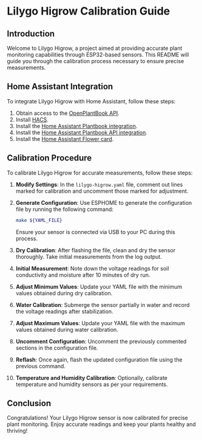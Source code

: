 # Lilygo Higrow Calibration Guide

## Introduction

Welcome to Lilygo Higrow, a project aimed at providing accurate plant monitoring capabilities through ESP32-based sensors. This README will guide you through the calibration process necessary to ensure precise measurements.

## Home Assistant Integration

To integrate Lilygo Higrow with Home Assistant, follow these steps:

1. Obtain access to the [OpenPlantBook API](https://open.plantbook.io).
2. Install [HACS](https://hacs.xyz/docs/setup/download).
3. Install the [Home Assistant Plantbook integration](https://github.com/Olen/homeassistant-plant).
4. Install the [Home Assistant Plantbook API integration](https://github.com/Olen/home-assistant-openplantbook).
5. Install the [Home Assistant Flower card](https://github.com/Olen/lovelace-flower-card/tree/new_plant).

## Calibration Procedure

To calibrate Lilygo Higrow for accurate measurements, follow these steps:

1. **Modify Settings**: In the `lilygo-higrow.yaml` file, comment out lines marked for calibration and uncomment those marked for adjustment.
2. **Generate Configuration**: Use ESPHOME to generate the configuration file by running the following command:

   ```bash
   make ${YAML_FILE}
   ```

   Ensure your sensor is connected via USB to your PC during this process.

3. **Dry Calibration**: After flashing the file, clean and dry the sensor thoroughly. Take initial measurements from the log output.
4. **Initial Measurement**: Note down the voltage readings for soil conductivity and moisture after 10 minutes of dry run.
5. **Adjust Minimum Values**: Update your YAML file with the minimum values obtained during dry calibration.
6. **Water Calibration**: Submerge the sensor partially in water and record the voltage readings after stabilization.
7. **Adjust Maximum Values**: Update your YAML file with the maximum values obtained during water calibration.
8. **Uncomment Configuration**: Uncomment the previously commented sections in the configuration file.
9. **Reflash**: Once again, flash the updated configuration file using the previous command.
10. **Temperature and Humidity Calibration**: Optionally, calibrate temperature and humidity sensors as per your requirements.

## Conclusion

Congratulations! Your Lilygo Higrow sensor is now calibrated for precise plant monitoring. Enjoy accurate readings and keep your plants healthy and thriving!
